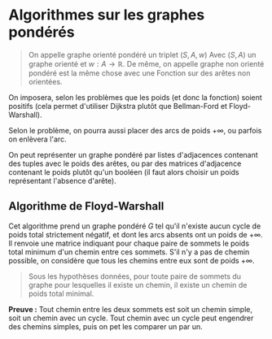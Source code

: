 # Algorithmes sur les graphes pondérés
> On appelle graphe orienté pondéré un triplet $(S, A, w)$
> Avec $(S,A)$ un graphe orienté et $w : A \to \mathbb{R}$.
> De même, on appelle graphe non orienté pondéré est la même chose avec une
> Fonction sur des arêtes non orientées.

On imposera, selon les problèmes que les poids (et donc la fonction) soient
positifs (cela permet d'utiliser Dijkstra plutôt que Bellman-Ford et
Floyd-Warshall).

Selon le problème, on pourra aussi placer des arcs de poids $+\infty$, ou
parfois on enlèvera l'arc.

On peut représenter un graphe pondéré par listes d'adjacences contenant des
tuples avec le poids des arêtes, ou par des matrices d'adjacence contenant le
poids plutôt qu'un booléen (il faut alors choisir un poids représentant
l'absence d'arête).

## Algorithme de Floyd-Warshall
Cet algorithme prend un graphe pondéré $G$ tel qu'il n'existe aucun cycle de
poids total strictement négatif, et dont les arcs absents ont un poids de $+\infty$.
Il renvoie une matrice indiquant pour chaque paire de sommets le poids total
minimum d'un chemin entre ces sommets. S'il n'y a pas de chemin possible, on
considère que tous les chemins entre eux sont de poids $+\infty$.

> Sous les hypothèses données, pour toute paire de sommets du graphe pour
> lesquelles il existe un chemin, il existe un chemin de poids total minimal.

__Preuve :__ Tout chemin entre les deux sommets est soit un chemin simple, soit
un chemin avec un cycle. Tout chemin avec un cycle peut engendrer des chemins
simples, puis on pet les comparer un par un.
